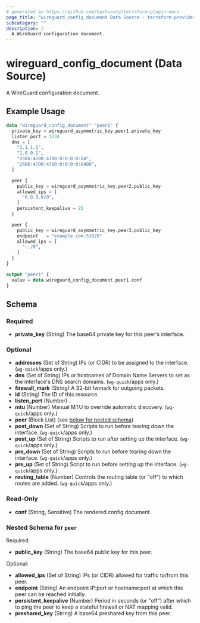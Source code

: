 ```yaml
---
# generated by https://github.com/hashicorp/terraform-plugin-docs
page_title: "wireguard_config_document Data Source - terraform-provider-wireguard"
subcategory: ""
description: |-
  A WireGuard configuration document.
---
```


# wireguard_config_document (Data Source)

A WireGuard configuration document.

## Example Usage

```terraform
data "wireguard_config_document" "peer1" {
  private_key = wireguard_asymmetric_key.peer1.private_key
  listen_port = 1234
  dns = [
    "1.1.1.1",
    "1.0.0.1",
    "2606:4700:4700:0:0:0:0:64",
    "2606:4700:4700:0:0:0:0:6400",
  ]

  peer {
    public_key = wireguard_asymmetric_key.peer2.public_key
    allowed_ips = [
      "0.0.0.0/0",
    ]
    persistent_keepalive = 25
  }

  peer {
    public_key = wireguard_asymmetric_key.peer3.public_key
    endpoint   = "example.com:51820"
    allowed_ips = [
      "::/0",
    ]
  }
}

output "peer1" {
  value = data.wireguard_config_document.peer1.conf
}
```

<!-- schema generated by tfplugindocs -->
## Schema

### Required

- **private_key** (String) The base64 private key for this peer's interface.

### Optional

- **addresses** (Set of String) IPs (or CIDR) to be assigned to the interface. (`wg-quick`/apps only.)
- **dns** (Set of String) IPs or hostnames of Domain Name Servers to set as the interface's DNS search domains. (`wg-quick`/apps only.)
- **firewall_mark** (String) A 32-bit fwmark for outgoing packets.
- **id** (String) The ID of this resource.
- **listen_port** (Number) .
- **mtu** (Number) Manual MTU to override automatic discovery. (`wg-quick`/apps only.)
- **peer** (Block List) (see [below for nested schema](#nestedblock--peer))
- **post_down** (Set of String) Scripts to run before tearing down the interface. (`wg-quick`/apps only.)
- **post_up** (Set of String) Scripts to run after setting up the interface. (`wg-quick`/apps only.)
- **pre_down** (Set of String) Scripts to run before tearing down the interface. (`wg-quick`/apps only.)
- **pre_up** (Set of String) Script to run before setting up the interface. (`wg-quick`/apps only.)
- **routing_table** (Number) Controls the routing table (or "off") to which routes are added. (`wg-quick`/apps only.)

### Read-Only

- **conf** (String, Sensitive) The rendered config document.

<a id="nestedblock--peer"></a>
### Nested Schema for `peer`

Required:

- **public_key** (String) The base64 public key for this peer.

Optional:

- **allowed_ips** (Set of String) IPs (or CIDR) allowed for traffic to/from this peer.
- **endpoint** (String) An endpoint IP:port or hostname:port at which this peer can be reached initially.
- **persistent_keepalive** (Number) Period in seconds (or "off") after which to ping the peer to keep a stateful firewall or NAT mapping valid.
- **preshared_key** (String) A base64 preshared key from this peer.


